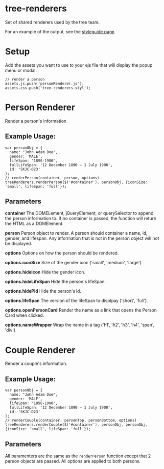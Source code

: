 tree-renderers
==============

Set of shared renderers used by the tree team.

For an example of the output, see the [styleguide page](https://familysearch.org/tree/styleguide#person-information).

Setup
======

Add the assets you want to use to your ejs file that will display the popup menu or modal:

    // render a person
    assets.js.push('personRenderer.js');
    assets.css.push('tree-renderers.styl');

Person Renderer
===============================

Render a person's information.

Example Usage:
--------------

    var personObj = {
      name: "John Adam Doe",
      gender: 'MALE',
      lifeSpan: '1890-1900',
      fullLifeSpan: '12 December 1890 – 1 July 1900',
      id: 'SKJC-D23'
    };
    // renderPerson(container, person, options)
    treeRenderers.renderPerson($('#container'), personObj, {iconSize: 'small', lifeSpan: 'full'});

Parameters
----------

**container** The DOMELement, jQueryElement, or querySelector to append the person information to. If no container is passed, the function will return the HTML as a DOMElement.

**person** Person object to render. A person should container a name, id, gender, and lifespan. Any information that is not in the person object will not be displayed.

**options** Options on how the person should be rendered.

**options.iconSize** Size of the gender icon ('small', 'medium', 'large').

**options.hideIcon** Hide the gender icon.

**options.hideLifeSpan** Hide the person's lifeSpan.

**options.hidePid** Hide the person's id.

**options.lifeSpan** The version of the lifeSpan to displpay ('short', 'full').

**options.openPersonCard** Render the name as a link that opens the Person Card when clicked.

**options.nameWrapper** Wrap the name in a tag ('h1', 'h2', 'h3', 'h4', 'span', 'div').


Couple Renderer
===============================

Render a couple's information.

Example Usage:
--------------

    var personObj = {
      name: "John Adam Doe",
      gender: 'MALE',
      lifeSpan: '1890-1900',
      fullLifeSpan: '12 December 1890 – 1 July 1900',
      id: 'SKJC-D23'
    };
    // renderCouple(container, personTop, personBottom, options)
    treeRenderers.renderCouple($('#container'), personObj, personObj, {iconSize: 'small', lifeSpan: 'full'});

Parameters
----------

All paramenters are the same as the `renderPerson` function except that 2 person objects are passed. All options are applied to both persons.
